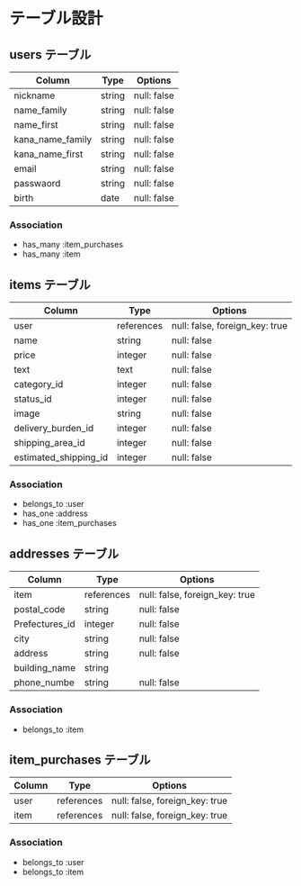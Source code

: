 # テーブル設計

## users テーブル

| Column              | Type        | Options          |
| ------------------- | ----------- | ---------------- |
| nickname            | string      | null: false      |
| name_family         | string      | null: false      |
| name_first          | string      | null: false      |
| kana_name_family    | string      | null: false      |
| kana_name_first     | string      | null: false      |
| email               | string      | null: false      |
| passwaord           | string      | null: false      |
| birth               | date        | null: false      |

### Association

- has_many :item_purchases
- has_many :item

## items テーブル

| Column               | Type         | Options                             |
| -------------------- | ------------ | ----------------------------------- |
| user                 | references   | null: false, foreign_key: true      |
| name                 | string       | null: false                         |
| price                | integer      | null: false                         |
| text                 | text         | null: false                         |
| category_id          | integer      | null: false                         |
| status_id            | integer      | null: false                         |
| image                | string       | null: false                         |
| delivery_burden_id   | integer      | null: false                         |
| shipping_area_id     | integer      | null: false                         |
| estimated_shipping_id| integer      | null: false                         |

### Association

- belongs_to :user
- has_one :address
- has_one :item_purchases

## addresses テーブル

| Column                           | Type        | Options                            |
| -------------------------------- | ----------- | ---------------------------------- |
| item                             | references  | null: false, foreign_key: true     |
| postal_code                      | string      | null: false                        |
| Prefectures_id                   | integer     | null: false                        |
| city                             | string      | null: false                        |
| address                          | string      | null: false                        |
| building_name                    | string      |                                    |
| phone_numbe                      | string      | null: false                        |

### Association

- belongs_to :item

## item_purchases テーブル

| Column                           | Type        | Options                            |
| -------------------------------- | ----------- | ---------------------------------- |
| user                             | references  | null: false, foreign_key: true     |
| item                             | references  | null: false, foreign_key: true     |

### Association

- belongs_to :user
- belongs_to :item